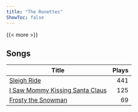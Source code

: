```yaml
---
title: "The Ronettes"
ShowToc: false
---
```


{{< more >}}

## Songs
Title | Plays 
----- | -----: 
[Sleigh Ride](/songs/sleigh-ride) | 441
[I Saw Mommy Kissing Santa Claus](/songs/i-saw-mommy-kissing-santa-claus) | 125
[Frosty the Snowman](/songs/frosty-the-snowman) | 69

